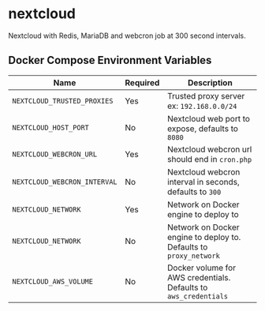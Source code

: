 # nextcloud

Nextcloud with Redis, MariaDB and webcron job at 300 second intervals. 

## Docker Compose Environment Variables

| Name | Required | Description
|---|---|---
| `NEXTCLOUD_TRUSTED_PROXIES`   | Yes | Trusted proxy server ex: `192.168.0.0/24`
| `NEXTCLOUD_HOST_PORT`         | No  | Nextcloud web port to expose, defaults to `8080`
| `NEXTCLOUD_WEBCRON_URL`       | Yes | Nextcloud webcron url should end in `cron.php`
| `NEXTCLOUD_WEBCRON_INTERVAL`  | No  | Nextcloud webcron interval in seconds, defaults to `300`
| `NEXTCLOUD_NETWORK`           | Yes | Network on Docker engine to deploy to
| `NEXTCLOUD_NETWORK`           | No | Network on Docker engine to deploy to. Defaults to `proxy_network`
| `NEXTCLOUD_AWS_VOLUME`        | No | Docker volume for AWS credentials. Defaults to `aws_credentials`
